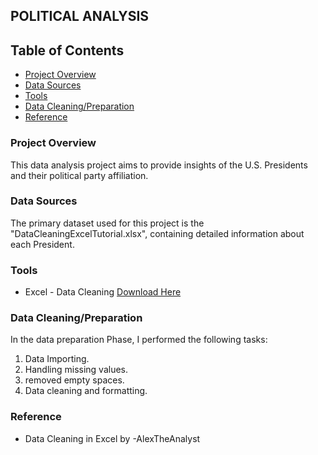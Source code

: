 ## POLITICAL ANALYSIS

## Table of Contents 
- [Project Overview](#Project-overview)
- [Data Sources](#Data-Sources)
- [Tools](#Tools)
- [Data Cleaning/Preparation](Data_Cleaning/Preparation)
- [Reference](Reference)

### Project Overview 
This data analysis project aims to provide insights of the U.S. Presidents and their political party affiliation. 

### Data Sources
The primary dataset used for this project is the "DataCleaningExcelTutorial.xlsx", containing detailed information about each President. 

### Tools 
- Excel - Data Cleaning [Download Here](https://microsoft.com)

### Data Cleaning/Preparation 
In the data preparation Phase, I performed the following tasks:
1. Data Importing.
2. Handling missing values.
3. removed empty spaces.
4. Data cleaning and formatting.

### Reference 
- Data Cleaning in Excel by -AlexTheAnalyst 

  
